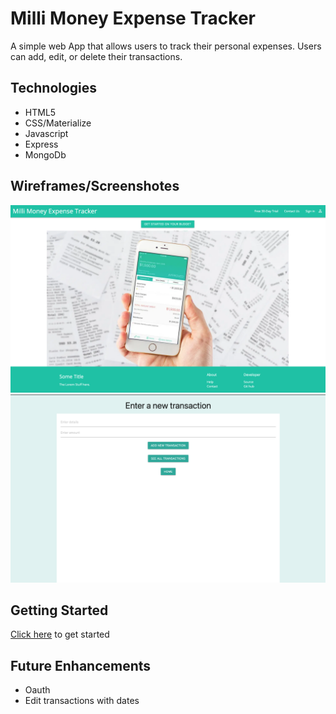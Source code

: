 # Milli Money Expense Tracker

A simple web App that allows users to track their personal expenses. Users can add, edit, or delete their transactions. 


## Technologies
- HTML5
- CSS/Materialize
- Javascript
- Express
- MongoDb 


## Wireframes/Screenshotes
![wireframe](./public/images/wireframe1.png)
![wireframe](./public/images/wireframe2.png)


## Getting Started 
[Click here](https://milli-money-expense-app.herokuapp.com/) to get started

## Future Enhancements
- Oauth
- Edit transactions with dates
